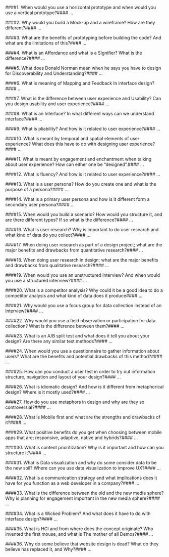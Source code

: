 

####1. When would you use a horizontal prototype and when would you use a vertical prototype?####
...

####2. Why would you build a Mock-up and a wireframe? How are they different?####
...

####3. What are the benefits of prototyping before building the code? And what are the limitations of this?####
...

####4. What is an Affordance and what is a Signifier? What is the difference?####
...

####5. What does Donald Norman mean when he says you have to design for Discoverability and Understanding?####
...

####6. What is meaning of Mapping and Feedback In interface design?####
...

####7. What is the difference between user experience and Usability? Can you design usability and user experience?####
...

####8. What is an Interface? In what different ways can we understand interface?####
...

####9. What is pliability? And how is it related to user experience?####
...

####10. What is meant by temporal and spatial elements of user experience? What does this have to do with designing user experience?####
...

####11. What is meant by engagement and enchantment when talking about user experience? How can either one be “designed”.####
...

####12. What is fluency? And how is it related to user experience?####
...

####13. What is a user persona? How do you create one and what is the purpose of a persona?####
...

####14. What is a primary user persona and how is it different form a secondary user persona?####
...

####15. When would you build a scenario? How would you structure it, and are there different types? If so what is the difference?####
...

####16. What is user research? Why is important to do user research and what kind of data do you collect?####
...

####17. When doing user research as part of a design project; what are the major benefits and drawbacks from quantitative research?####
...

####18. When doing user research in design; what are the major benefits and drawbacks from qualitative research?####
...

####19. When would you use an unstructured interview? And when would you use a structured interview?####
...

####20. What is a competitor analysis? Why could it be a good idea to do a competitor analysis and what kind of data does it produce####
...

####21. Why would you use a focus group for data collection instead of an Interview?####
...

####22. Why would you use a field observation or participation for data collection? What is the difference between them?####
...

####23. What is an A/B split test and what does it tell you about your design? Are there any similar test methods?####
...

####24. When would you use a questionnaire to gather information about users? What are the benefits and potential drawbacks of this method?####
...

####25. How can you conduct a user test in order to try out information structure, navigation and layout of your design?####
...

####26. What is idiomatic design? And how is it different from metaphorical design? Where is it mostly used?####
...

####27. How do you use metaphors in design and why are they so controversial?####
...

####28. What is Mobile first and what are the strengths and drawbacks of it?####
...

####29. What positive benefits do you get when choosing between mobile apps that are; responsive, adaptive, native and hybrids?####
...

####30. What is content prioritization? Why is it important and how can you structure it?####
...

####31. What is Data visualization and why do some consider data to be the new soil? Where can you use data visualization to improve UX?####
...

####32. What is a communication strategy and what implications does it have for you function as a web developer in a company?####
...

####33. What is the difference between the old and the new media sphere? Why is planning for engagement important in the new media sphere?####
...

####34. What is a Wicked Problem? And what does it have to do with interface design?####
...

####35. What is HCI and from where does the concept originate? Who invented the first mouse, and what is The mother of all Demos?####
...

####36. Why do some believe that website design is dead? What do they believe has replaced it, and Why?####
...
